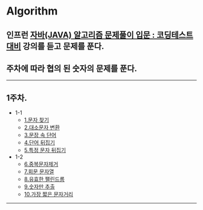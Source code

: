 # Algorithm

## 인프런 [자바(JAVA) 알고리즘 문제풀이 입문 : 코딩테스트 대비](https://www.inflearn.com/course/%EC%9E%90%EB%B0%94-%EC%95%8C%EA%B3%A0%EB%A6%AC%EC%A6%98-%EB%AC%B8%EC%A0%9C%ED%92%80%EC%9D%B4-%EC%BD%94%ED%85%8C%EB%8C%80%EB%B9%84/dashboard) 강의를 듣고 문제를 푼다.
## 주차에 따라 협의 된 숫자의 문제를 푼다.

***
## 1주차.
- 1-1
  - [1.문자 찾기](https://cote.inflearn.com/contest/10/problem/01-01)
  - [2.대소문자 변환](https://cote.inflearn.com/contest/10/problem/01-02)
  - [3.문장 속 단어](https://cote.inflearn.com/contest/10/problem/01-03)
  - [4.단어 뒤집기](https://cote.inflearn.com/contest/10/problem/01-04)
  - [5.특정 문자 뒤집기](https://cote.inflearn.com/contest/10/problem/01-05)
- 1-2
  - [6.중복문자제거](https://cote.inflearn.com/contest/10/problem/01-06)
  - [7.회문 문자열](https://cote.inflearn.com/contest/10/problem/01-07)
  - [8.유효한 팰린드롬](https://cote.inflearn.com/contest/10/problem/01-08)
  - [9.숫자만 추출](https://cote.inflearn.com/contest/10/problem/01-09)
  - [10.가장 짧은 문자거리](https://cote.inflearn.com/contest/10/problem/01-10)

***

